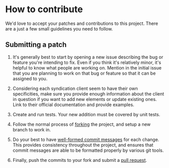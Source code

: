 # How to contribute

We'd love to accept your patches and contributions to this project. There are a just a few small guidelines you need to follow.

## Submitting a patch

1. It's generally best to start by opening a new issue describing the bug or
   feature you're intending to fix. Even if you think it's relatively minor,
   it's helpful to know what people are working on. Mention in the initial
   issue that you are planning to work on that bug or feature so that it can
   be assigned to you.

2. Considering each syndication client seem to have their own specificities, make
   sure you provide enough information about the client in question if you want
   to add new elements or update existing ones. Link to their official documentation
   and provide examples.

3. Create and run tests. Your new addition must be covered by unit tests.

4. Follow the normal process of [forking][] the project, and setup a new
   branch to work in.

5. Do your best to have [well-formed commit messages][] for each change.
   This provides consistency throughout the project, and ensures that commit
   messages are able to be formatted properly by various git tools.

6. Finally, push the commits to your fork and submit a [pull request][].

[forking]: https://help.github.com/articles/fork-a-repo
[well-formed commit messages]: http://tbaggery.com/2008/04/19/a-note-about-git-commit-messages.html
[squash]: http://git-scm.com/book/en/Git-Tools-Rewriting-History#Squashing-Commits
[pull request]: https://help.github.com/articles/creating-a-pull-request
